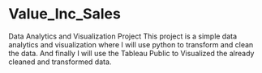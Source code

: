 # Value_Inc_Sales
Data Analytics and Visualization Project
This project is a simple data analytics and visualization where I will use python to transform and clean the data. 
And finally I will use the Tableau Public to Visualized the already cleaned and transformed data.
